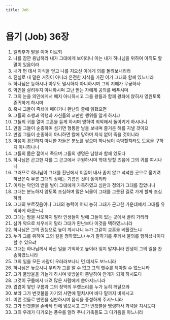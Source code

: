 ```yaml
---
title: Job
---
```


# 욥기 (Job) 36장
1. 엘리후가 말을 이어 이르되
1. 나를 잠깐 용납하라 내가 그대에게 보이리니 이는 내가 하나님을 위하여 아직도 할 말이 있음이라
1. 내가 먼 데서 지식을 얻고 나를 지으신 이에게 의를 돌려보내리라
1. 진실로 내 말은 거짓이 아니라 온전한 지식을 가진 이가 그대와 함께 있느니라
1. 하나님은 능하시나 아무도 멸시하지 아니하시며 그의 지혜가 무궁하사
1. 악인을 살려두지 아니하시며 고난 받는 자에게 공의를 베푸시며
1. 그의 눈을 의인에게서 떼지 아니하시고 그를 왕들과 함께 왕좌에 앉히사 영원토록 존귀하게 하시며
1. 혹시 그들이 족쇄에 매이거나 환난의 줄에 얽혔으면
1. 그들의 소행과 악행과 자신들의 교만한 행위를 알게 하시고
1. 그들의 귀를 열어 교훈을 듣게 하시며 명하여 죄악에서 돌이키게 하시나니
1. 만일 그들이 순종하여 섬기면 형통한 날을 보내며 즐거운 해를 지낼 것이요
1. 만일 그들이 순종하지 아니하면 칼에 망하며 지식 없이 죽을 것이니라
1. 마음이 경건하지 아니한 자들은 분노를 쌓으며 하나님이 속박할지라도 도움을 구하지 아니하나니
1. 그들의 몸은 젊어서 죽으며 그들의 생명은 남창과 함께 있도다
1. 하나님은 곤고한 자를 그 곤고에서 구원하시며 학대 당할 즈음에 그의 귀를 여시나니
1. 그러므로 하나님이 그대를 환난에서 이끌어 내사 좁지 않고 넉넉한 곳으로 옮기려 하셨은즉 무릇 그대의 상에는 기름진 것이 놓이리라
1. 이제는 악인의 받을 벌이 그대에게 가득하였고 심판과 정의가 그대를 잡았나니
1. 그대는 분노하지 않도록 조심하며 많은 뇌물이 그대를 그릇된 길로 가게 할까 조심하라
1. 그대의 부르짖음이나 그대의 능력이 어찌 능히 그대가 곤고한 가운데에서 그대를 유익하게 하겠느냐
1. 그대는 밤을 사모하지 말라 인생들이 밤에 그들이 있는 곳에서 끌려 가리라
1. 삼가 악으로 치우치지 말라 그대가 환난보다 이것을 택하였느니라
1. 하나님은 그의 권능으로 높이 계시나니 누가 그같이 교훈을 베풀겠느냐
1. 누가 그를 위하여 그의 길을 정하였느냐 누가 말하기를 주께서 불의를 행하셨나이다 할 수 있으랴
1. 그대는 하나님께서 하신 일을 기억하고 높이라 잊지 말지니라 인생이 그의 일을 찬송하였느니라
1. 그의 일을 모든 사람이 우러러보나니 먼 데서도 보느니라
1. 하나님은 높으시니 우리가 그를 알 수 없고 그의 햇수를 헤아릴 수 없느니라
1. 그가 물방울을 가늘게 하시며 빗방울이 증발하여 안개가 되게 하시도다
1. 그것이 구름에서 내려 많은 사람에게 쏟아지느니라
1. 겹겹이 쌓인 구름과 그의 장막의 우렛소리를 누가 능히 깨달으랴
1. 보라 그가 번갯불을 자기의 사면에 펼치시며 바다 밑까지 비치시고
1. 이런 것들로 만민을 심판하시며 음식을 풍성하게 주시느니라
1. 그가 번갯불을 손바닥 안에 넣으시고 그가 번갯불을 명령하사 과녁을 치시도다
1. 그의 우레가 다가오는 풍우를 알려 주니 가축들도 그 다가옴을 아느니라